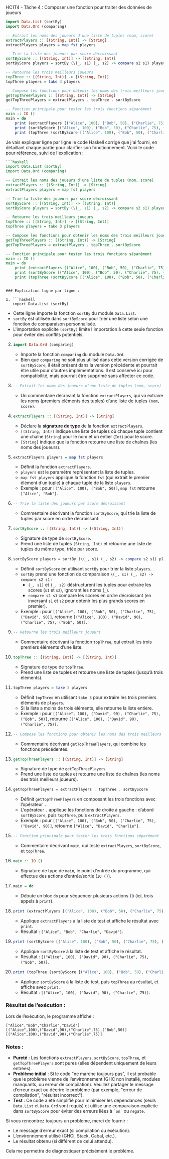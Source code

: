 HC1T4 - Tâche 4 : Composer une fonction pour traiter des données de joueurs



```haskell
import Data.List (sortBy)
import Data.Ord (comparing)

-- Extrait les noms des joueurs d'une liste de tuples (nom, score)
extractPlayers :: [(String, Int)] -> [String]
extractPlayers players = map fst players

-- Trie la liste des joueurs par score décroissant
sortByScore :: [(String, Int)] -> [(String, Int)]
sortByScore players = sortBy (\(_, s1) (_, s2) -> compare s2 s1) players

-- Retourne les trois meilleurs joueurs
topThree :: [(String, Int)] -> [(String, Int)]
topThree players = take 3 players

-- Compose les fonctions pour obtenir les noms des trois meilleurs joueurs
getTopThreePlayers :: [(String, Int)] -> [String]
getTopThreePlayers = extractPlayers . topThree . sortByScore

-- Fonction principale pour tester les trois fonctions séparément
main :: IO ()
main = do
    print (extractPlayers [("Alice", 100), ("Bob", 50), ("Charlie", 75), ("David", 90)])
    print (sortByScore [("Alice", 100), ("Bob", 50), ("Charlie", 75), ("David", 90)])
    print (topThree (sortByScore [("Alice", 100), ("Bob", 50), ("Charlie", 75), ("David", 90)]))
```

Je vais expliquer ligne par ligne le code Haskell corrigé que j'ai fourni, en détaillant chaque partie pour clarifier son fonctionnement. Voici le code pour référence, suivi de l'explication :

```haskell
```haskell
import Data.List (sortBy)
import Data.Ord (comparing)

-- Extrait les noms des joueurs d'une liste de tuples (nom, score)
extractPlayers :: [(String, Int)] -> [String]
extractPlayers players = map fst players

-- Trie la liste des joueurs par score décroissant
sortByScore :: [(String, Int)] -> [(String, Int)]
sortByScore players = sortBy (\(_, s1) (_, s2) -> compare s2 s1) players

-- Retourne les trois meilleurs joueurs
topThree :: [(String, Int)] -> [(String, Int)]
topThree players = take 3 players

-- Compose les fonctions pour obtenir les noms des trois meilleurs joueurs
getTopThreePlayers :: [(String, Int)] -> [String]
getTopThreePlayers = extractPlayers . topThree . sortByScore

-- Fonction principale pour tester les trois fonctions séparément
main :: IO ()
main = do
    print (extractPlayers [("Alice", 100), ("Bob", 50), ("Charlie", 75), ("David", 90)])
    print (sortByScore [("Alice", 100), ("Bob", 50), ("Charlie", 75), ("David", 90)])
    print (topThree (sortByScore [("Alice", 100), ("Bob", 50), ("Charlie", 75), ("David", 90)]))
```
```

### Explication ligne par ligne :

1. ```haskell
   import Data.List (sortBy)
   ```
   - Cette ligne importe la fonction `sortBy` du module `Data.List`.
   - `sortBy` est utilisée dans `sortByScore` pour trier une liste selon une fonction de comparaison personnalisée.
   - L'importation explicite `(sortBy)` limite l'importation à cette seule fonction pour éviter des conflits potentiels.

2. ```haskell
   import Data.Ord (comparing)
   ```
   - Importe la fonction `comparing` du module `Data.Ord`.
   - Bien que `comparing` ne soit plus utilisé dans cette version corrigée de `sortByScore`, il était présent dans la version précédente et pourrait être utile pour d'autres implémentations. Il est conservé ici pour compatibilité, mais pourrait être supprimé sans affecter ce code.

3. ```haskell
   -- Extrait les noms des joueurs d'une liste de tuples (nom, score)
   ```
   - Un commentaire décrivant la fonction `extractPlayers`, qui va extraire les noms (premiers éléments des tuples) d’une liste de tuples `(nom, score)`.

4. ```haskell
   extractPlayers :: [(String, Int)] -> [String]
   ```
   - Déclare la **signature de type** de la fonction `extractPlayers`.
   - `[(String, Int)]` indique une liste de tuples où chaque tuple contient une chaîne (`String`) pour le nom et un entier (`Int`) pour le score.
   - `[String]` indique que la fonction retourne une liste de chaînes (les noms des joueurs).

5. ```haskell
   extractPlayers players = map fst players
   ```
   - Définit la fonction `extractPlayers`.
   - `players` est le paramètre représentant la liste de tuples.
   - `map fst players` applique la fonction `fst` (qui extrait le premier élément d’un tuple) à chaque tuple de la liste `players`.
   - Exemple : pour `[("Alice", 100), ("Bob", 50)]`, `map fst` retourne `["Alice", "Bob"]`.

6. ```haskell
   -- Trie la liste des joueurs par score décroissant
   ```
   - Commentaire décrivant la fonction `sortByScore`, qui trie la liste de tuples par score en ordre décroissant.

7. ```haskell
   sortByScore :: [(String, Int)] -> [(String, Int)]
   ```
   - Signature de type de `sortByScore`.
   - Prend une liste de tuples `(String, Int)` et retourne une liste de tuples du même type, triée par score.

8. ```haskell
   sortByScore players = sortBy (\(_, s1) (_, s2) -> compare s2 s1) players
   ```
   - Définit `sortByScore` en utilisant `sortBy` pour trier la liste `players`.
   - `sortBy` prend une fonction de comparaison `\(_, s1) (_, s2) -> compare s2 s1` :
     - `(_, s1)` et `(_, s2)` déstructurent les tuples pour extraire les scores (`s1` et `s2`), ignorant les noms (`_`).
     - `compare s2 s1` compare les scores en ordre décroissant (en inversant `s1` et `s2` pour obtenir les plus grands scores en premier).
   - Exemple : pour `[("Alice", 100), ("Bob", 50), ("Charlie", 75), ("David", 90)]`, retourne `[("Alice", 100), ("David", 90), ("Charlie", 75), ("Bob", 50)]`.

9. ```haskell
   -- Retourne les trois meilleurs joueurs
   ```
   - Commentaire décrivant la fonction `topThree`, qui extrait les trois premiers éléments d’une liste.

10. ```haskell
    topThree :: [(String, Int)] -> [(String, Int)]
    ```
    - Signature de type de `topThree`.
    - Prend une liste de tuples et retourne une liste de tuples (jusqu’à trois éléments).

11. ```haskell
    topThree players = take 3 players
    ```
    - Définit `topThree` en utilisant `take 3` pour extraire les trois premiers éléments de `players`.
    - Si la liste a moins de trois éléments, elle retourne la liste entière.
    - Exemple : pour `[("Alice", 100), ("David", 90), ("Charlie", 75), ("Bob", 50)]`, retourne `[("Alice", 100), ("David", 90), ("Charlie", 75)]`.

12. ```haskell
    -- Compose les fonctions pour obtenir les noms des trois meilleurs joueurs
    ```
    - Commentaire décrivant `getTopThreePlayers`, qui combine les fonctions précédentes.

13. ```haskell
    getTopThreePlayers :: [(String, Int)] -> [String]
    ```
    - Signature de type de `getTopThreePlayers`.
    - Prend une liste de tuples et retourne une liste de chaînes (les noms des trois meilleurs joueurs).

14. ```haskell
    getTopThreePlayers = extractPlayers . topThree . sortByScore
    ```
    - Définit `getTopThreePlayers` en composant les trois fonctions avec l’opérateur `.`.
    - L’opérateur `.` applique les fonctions de droite à gauche : d’abord `sortByScore`, puis `topThree`, puis `extractPlayers`.
    - Exemple : pour `[("Alice", 100), ("Bob", 50), ("Charlie", 75), ("David", 90)]`, retourne `["Alice", "David", "Charlie"]`.

15. ```haskell
    -- Fonction principale pour tester les trois fonctions séparément
    ```
    - Commentaire décrivant `main`, qui teste `extractPlayers`, `sortByScore`, et `topThree`.

16. ```haskell
    main :: IO ()
    ```
    - Signature de type de `main`, le point d’entrée du programme, qui effectue des actions d’entrée/sortie (`IO ()`).

17. ```haskell
    main = do
    ```
    - Débute un bloc `do` pour séquencer plusieurs actions `IO` (ici, trois appels à `print`).

18. ```haskell
    print (extractPlayers [("Alice", 100), ("Bob", 50), ("Charlie", 75), ("David", 90)])
    ```
    - Applique `extractPlayers` à la liste de test et affiche le résultat avec `print`.
    - Résultat : `["Alice", "Bob", "Charlie", "David"]`.

19. ```haskell
    print (sortByScore [("Alice", 100), ("Bob", 50), ("Charlie", 75), ("David", 90)])
    ```
    - Applique `sortByScore` à la liste de test et affiche le résultat.
    - Résultat : `[("Alice", 100), ("David", 90), ("Charlie", 75), ("Bob", 50)]`.

20. ```haskell
    print (topThree (sortByScore [("Alice", 100), ("Bob", 50), ("Charlie", 75), ("David", 90)]))
    ```
    - Applique `sortByScore` à la liste de test, puis `topThree` au résultat, et affiche avec `print`.
    - Résultat : `[("Alice", 100), ("David", 90), ("Charlie", 75)]`.

### Résultat de l’exécution :
Lors de l’exécution, le programme affiche :
```
["Alice","Bob","Charlie","David"]
[("Alice",100),("David",90),("Charlie",75),("Bob",50)]
[("Alice",100),("David",90),("Charlie",75)]
```

### Notes :
- **Pureté** : Les fonctions `extractPlayers`, `sortByScore`, `topThree`, et `getTopThreePlayers` sont pures (elles dépendent uniquement de leurs entrées).
- **Problème initial** : Si le code "ne marche toujours pas", il est probable que le problème vienne de l’environnement (GHC non installé, modules manquants, ou erreur de compilation). Veuillez partager le message d’erreur exact ou décrire le problème (par exemple, "erreur de compilation", "résultat incorrect").
- **Test** : Ce code a été simplifié pour minimiser les dépendances (seuls `Data.List` et `Data.Ord` sont requis) et utilise une comparaison explicite dans `sortByScore` pour éviter des erreurs liées à `` `on` `` ou `negate`.

Si vous rencontrez toujours un problème, merci de fournir :
- Le message d’erreur exact (si compilation ou exécution).
- L’environnement utilisé (GHCi, Stack, Cabal, etc.).
- Le résultat obtenu (si différent de celui attendu).

Cela me permettra de diagnostiquer précisément le problème.
